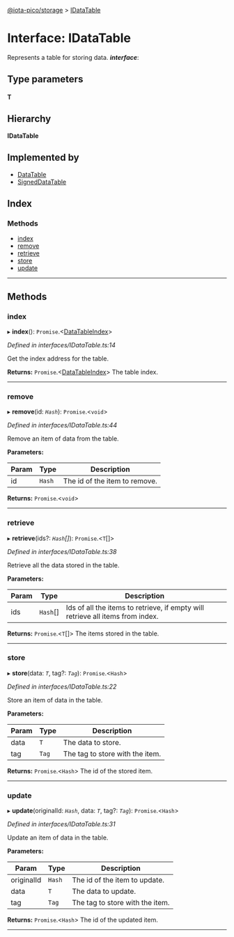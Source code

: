 [@iota-pico/storage](../README.md) > [IDataTable](../interfaces/idatatable.md)

# Interface: IDataTable

Represents a table for storing data.
*__interface__*: 

## Type parameters
#### T 
## Hierarchy

**IDataTable**

## Implemented by

* [DataTable](../classes/datatable.md)
* [SignedDataTable](../classes/signeddatatable.md)

## Index

### Methods

* [index](idatatable.md#index)
* [remove](idatatable.md#remove)
* [retrieve](idatatable.md#retrieve)
* [store](idatatable.md#store)
* [update](idatatable.md#update)

---

## Methods

<a id="index"></a>

###  index

▸ **index**(): `Promise`.<[DataTableIndex](../#datatableindex)>

*Defined in interfaces/IDataTable.ts:14*

Get the index address for the table.

**Returns:** `Promise`.<[DataTableIndex](../#datatableindex)>
The table index.

___

<a id="remove"></a>

###  remove

▸ **remove**(id: *`Hash`*): `Promise`.<`void`>

*Defined in interfaces/IDataTable.ts:44*

Remove an item of data from the table.

**Parameters:**

| Param | Type | Description |
| ------ | ------ | ------ |
| id | `Hash`   |  The id of the item to remove. |

**Returns:** `Promise`.<`void`>

___

<a id="retrieve"></a>

###  retrieve

▸ **retrieve**(ids?: *`Hash`[]*): `Promise`.<`T`[]>

*Defined in interfaces/IDataTable.ts:38*

Retrieve all the data stored in the table.

**Parameters:**

| Param | Type | Description |
| ------ | ------ | ------ |
| ids | `Hash`[]   |  Ids of all the items to retrieve, if empty will retrieve all items from index. |

**Returns:** `Promise`.<`T`[]>
The items stored in the table.

___

<a id="store"></a>

###  store

▸ **store**(data: *`T`*, tag?: *`Tag`*): `Promise`.<`Hash`>

*Defined in interfaces/IDataTable.ts:22*

Store an item of data in the table.

**Parameters:**

| Param | Type | Description |
| ------ | ------ | ------ |
| data | `T`   |  The data to store. |
| tag | `Tag`   |  The tag to store with the item. |

**Returns:** `Promise`.<`Hash`>
The id of the stored item.

___

<a id="update"></a>

###  update

▸ **update**(originalId: *`Hash`*, data: *`T`*, tag?: *`Tag`*): `Promise`.<`Hash`>

*Defined in interfaces/IDataTable.ts:31*

Update an item of data in the table.

**Parameters:**

| Param | Type | Description |
| ------ | ------ | ------ |
| originalId | `Hash`   |  The id of the item to update. |
| data | `T`   |  The data to update. |
| tag | `Tag`   |  The tag to store with the item. |

**Returns:** `Promise`.<`Hash`>
The id of the updated item.

___

